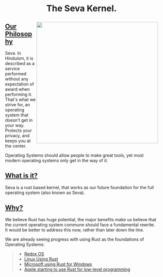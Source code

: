 # <p align="center">The Seva Kernel.</p>

<img align="right" width="400" height="400" src="https://github.com/JackGannonUK/seva/blob/main/imgs/seva.gif">

## **<ins>Our Philosophy</ins>**

Seva. In Hinduism, it is described as a service performed without any expectation of award when performing it. That's what we strive for, an operating system that doesn't get in your way. Protects your privacy, and keeps you at the center.

Operating Systems should allow people to make great tools, yet most modern operating systems only get in the way of it.

## **<ins>What is it?</ins>**

Seva is a rust based kernel, that works as our future foundation for the full operating system (also known as Seva).

## **<ins>Why?</ins>**

We believe Rust has huge potential, the major benefits make us believe that the current operating
system commune should face a fundamental rewrite. It would be better to address this now, rather than later down the line.

We are already seeing progress with using Rust as the foundations of Operating Systems:

>* [Redox OS](https://en.wikipedia.org/wiki/Redox_(operating_system))
>* [Linux Using Rust](https://www.theregister.com/2021/07/05/rust_for_linux_kernel_project)
>* [Microsoft using Rust for Windows](https://docs.microsoft.com/en-us/windows/dev-environment/rust/overview)
>* [Apple starting to use Rust for low-level programming](https://news.ycombinator.com/item?id=24442134)

